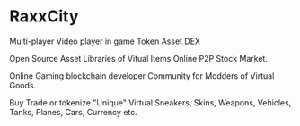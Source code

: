 # RaxxCity
Multi-player Video player in game Token Asset DEX

Open Source Asset Libraries of Vitual Items Online P2P Stock Market.

Online Gaming blockchain developer Community for Modders of Virtual Goods.

Buy Trade or tokenize "Unique" Virtual Sneakers, Skins, Weapons, Vehicles, Tanks, Planes, Cars, Currency etc.




